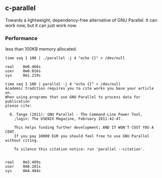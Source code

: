 ## c-parallel

Towards a lightweight, dependency-free alternative of GNU Parallel.
It can work now, but it can just work now.

### Performance

less than 100KB memory allocated.

```
time seq 1 100 | ./parallel -j 4 "echo {}" > /dev/null

real    0m0.466s
user    0m0.016s
sys     0m1.219s

time seq 1 100 | parallel -j 4 "echo {}" > /dev/null
Academic tradition requires you to cite works you base your article on.
When using programs that use GNU Parallel to process data for publication
please cite:

  O. Tange (2011): GNU Parallel - The Command-Line Power Tool,
    ;login: The USENIX Magazine, February 2011:42-47.

	This helps funding further development; AND IT WON'T COST YOU A CENT.
	If you pay 10000 EUR you should feel free to use GNU Parallel without citing.

	To silence this citation notice: run 'parallel --citation'.


real    0m3.409s
user    0m0.281s
sys     0m4.484s
```
